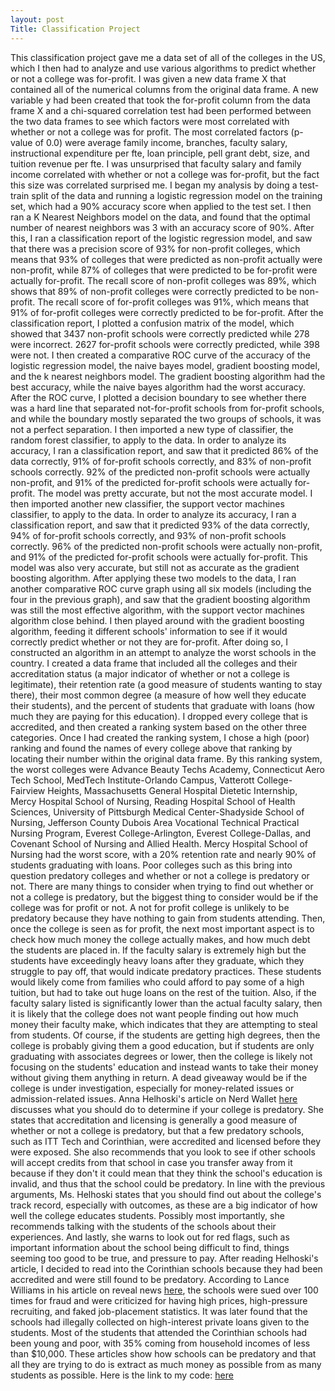 ```yaml
---
layout: post
Title: Classification Project
---
```

This classification project gave me a data set of all of the colleges in the US, which I then had to analyze and use various algorithms to predict whether or not a college was for-profit. I was given a new data frame X that contained all of the numerical columns from the original data frame. A new variable y had been created that took the for-profit column from the data frame X and a chi-squared correlation test had been performed between the two data frames to see which factors were most correlated with whether or not a college was for profit. The most correlated factors (p-value of 0.0) were average family income, branches, faculty salary, instructional expenditure per fte, loan principle, pell grant debt, size, and tuition revenue per fte. I was unsurprised that faculty salary and family income correlated with whether or not a college was for-profit, but the fact this size was correlated surprised me. I began my analysis by doing a test-train split of the data and running a logistic regression model on the training set, which had a 90% accuracy score when applied to the test set. I then ran a K Nearest Neighbors model on the data, and found that the optimal number of nearest neighbors was 3 with an accuracy score of 90%. After this, I ran a classification report of the logistic regression model, and saw that there was a precision score of 93% for non-profit colleges, which means that 93% of colleges that were predicted as non-profit actually were non-profit, while 87% of colleges that were predicted to be for-profit were actually for-profit. The recall score of non-profit colleges was 89%, which shows that 89% of non-profit colleges were correctly predicted to be non-profit. The recall score of for-profit colleges was 91%, which means that 91% of for-profit colleges were correctly predicted to be for-profit. After the classification report, I plotted a confusion matrix of the model, which showed that 3437 non-profit schools were correctly predicted while 278 were incorrect. 2627 for-profit schools were correctly predicted, while 398 were not. I then created a comparative ROC curve of the accuracy of the logistic regression model, the naive bayes model, gradient boosting model, and the k nearest neighbors model. The gradient boosting algorithm had the best accuracy, while the naive bayes algorithm had the worst accuracy. After the ROC curve, I plotted a decision boundary to see whether there was a hard line that separated not-for-profit schools from for-profit schools, and while the boundary mostly separated the two groups of schools, it was not a perfect separation. I then imported a new type of classifier, the random forest classifier, to apply to the data. In order to analyze its accuracy, I ran a classification report, and saw that it predicted 86% of the data correctly, 91% of for-profit schools correctly, and 83% of non-profit schools correctly. 92% of the predicted non-profit schools were actually non-profit, and 91% of the predicted for-profit schools were actually for-profit. The model was pretty accurate, but not the most accurate model. I then imported another new classifier, the support vector machines classifier, to apply to the data. In order to analyze its accuracy, I ran a classification report, and saw that it predicted 93% of the data correctly, 94% of for-profit schools correctly, and 93% of non-profit schools correctly. 96% of the predicted non-profit schools were actually non-profit, and 91% of the predicted for-profit schools were actually for-profit. This model was also very accurate, but still not as accurate as the gradient boosting algorithm. After applying these two models to the data, I ran another comparative ROC curve graph using all six models (including the four in the previous graph), and saw that the gradient boosting algorithm was still the most effective algorithm, with the support vector machines algorithm close behind. I then played around with the gradient boosting algorithm, feeding it different schools' information to see if it would correctly predict whether or not they are for-profit. After doing so, I constructed an algorithm in an attempt to analyze the worst schools in the country. I created a data frame that included all the colleges and their accreditation status (a major indicator of whether or not a college is legitimate), their retention rate (a good measure of students wanting to stay there), their most common degree (a measure of how well they educate their students), and the percent of students that graduate with loans (how much they are paying for this education). I dropped every college that is accredited, and then created a ranking system based on the other three categories. Once I had created the ranking system, I chose a high (poor) ranking and found the names of every college above that ranking by locating their number within the original data frame. By this ranking system, the worst colleges were Advance Beauty Techs Academy, Connecticut Aero Tech School, MedTech Institute-Orlando Campus, Vatterott College-Fairview Heights, Massachusetts General Hospital Dietetic Internship, Mercy Hospital School of Nursing, Reading Hospital School of Health Sciences, University of Pittsburgh Medical Center-Shadyside School of Nursing, Jefferson County Dubois Area Vocational Technical Practical Nursing Program, Everest College-Arlington, Everest College-Dallas, and Covenant School of Nursing and Allied Health. Mercy Hospital School of Nursing had the worst score, with a 20% retention rate and nearly 90% of students graduating with loans. Poor colleges such as this bring into question predatory colleges and whether or not a college is predatory or not. There are many things to consider when trying to find out whether or not a college is predatory, but the biggest thing to consider would be if the college was for profit or not. A not for profit college is unlikely to be predatory because they have nothing to gain from students attending. Then, once the college is seen as for profit, the next most important aspect is to check how much money the college actually makes, and how much debt the students are placed in. If the faculty salary is extremely high but the students have exceedingly heavy loans after they graduate, which they struggle to pay off, that would indicate predatory practices. These students would likely come from families who could afford to pay some of a high tuition, but had to take out huge loans on the rest of the tuition. Also, if the faculty salary listed is significantly lower than the actual faculty salary, then it is likely that the college does not want people finding out how much money their faculty make, which indicates that they are attempting to steal from students. Of course, if the students are getting high degrees, then the college is probably giving them a good education, but if students are only graduating with associates degrees or lower, then the college is likely not focusing on the students' education and instead wants to take their money without giving them anything in return. A dead giveaway would be if the college is under investigation, especially for money-related issues or admission-related issues. Anna Helhoski's article on Nerd Wallet [here](https://www.nerdwallet.com/blog/loans/student-loans/college-choice/) discusses what you should do to determine if your college is predatory. She states that accreditation and licensing is generally a good measure of whether or not a college is predatory, but that a few predatory schools, such as ITT Tech and Corinthian, were accredited and licensed before they were exposed. She also recommends that you look to see if other schools will accept credits from that school in case you transfer away from it because if they don't it could mean that they think the school's education is invalid, and thus that the school could be predatory. In line with the previous arguments, Ms. Helhoski states that you should find out about the college's track record, especially with outcomes, as these are a big indicator of how well the college educates students. Possibly most importantly, she recommends talking with the students of the schools about their experiences. And lastly, she warns to look out for red flags, such as important information about the school being difficult to find, things seeming too good to be true, and pressure to pay. After reading Helhoski's article, I decided to read into the Corinthian schools because they had been accredited and were still found to be predatory. According to Lance Williams in his article on reveal news [here](https://www.revealnews.org/article/how-corinthian-colleges-a-for-profit-behemoth-suddenly-imploded/), the schools were sued over 100 times for fraud and were criticized for having high prices, high-pressure recruiting, and faked job-placement statistics. It was later found that the schools had illegally collected on high-interest private loans given to the students. Most of the students that attended the Corinthian schools had been young and poor, with 35% coming from household incomes of less than $10,000. These articles show how schools can be predatory and that all they are trying to do is extract as much money as possible from as many students as possible. Here is the link to my code: [here](https://github.com/HughShanno/Classification_Project)